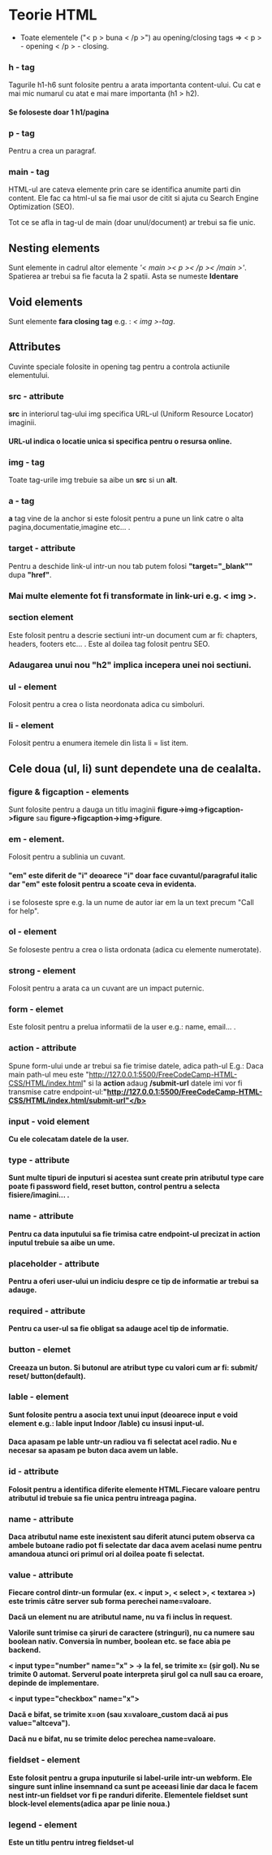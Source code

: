 # Teorie HTML

- Toate elementele ("< p > buna < /p >") au opening/closing tags => < p > - opening < /p > - closing.


### h - tag

Tagurile h1-h6 sunt folosite pentru a arata importanta content-ului. Cu cat e mai mic numarul cu atat e mai mare importanta (h1 > h2).

#### Se foloseste doar 1 h1/pagina

### p - tag
Pentru a crea un paragraf.

### main - tag

HTML-ul are cateva elemente prin care se identifica anumite parti din content. Ele fac ca html-ul sa fie mai usor de citit si ajuta cu Search Engine Optimization (SEO).

Tot ce se afla in tag-ul de main (doar unul/document) ar trebui sa fie unic.


## Nesting elements

Sunt elemente in cadrul altor elemente <i>'< main >< p >< /p >< /main >'</i>.
Spatierea ar trebui sa fie facuta la 2 spatii. Asta se numeste <b>Identare</b>

## Void elements

Sunt elemente <b>fara closing tag</b> e.g. : <i>< img >-tag</i>.

## Attributes

Cuvinte speciale folosite in opening tag pentru a controla actiunile elementului.

### src - attribute

<b>src</b> in interiorul tag-ului img specifica URL-ul (Uniform Resource Locator) imaginii.

#### URL-ul indica o locatie unica si specifica pentru o resursa online.

### img - tag

Toate tag-urile img trebuie sa aibe un <b>src</b> si un <b>alt</b>.

### a - tag

<b>a</b> tag vine de la anchor si este folosit pentru a pune un link catre o alta pagina,documentatie,imagine etc... .

### target - attribute

Pentru a deschide link-ul intr-un nou tab putem folosi <b>"target="_blank""</b> dupa <b>"href"</b>.

### Mai multe elemente fot fi transformate in link-uri e.g. < img >.

### section element
Este folosit pentru a descrie sectiuni intr-un document cum ar fi: chapters, headers, footers etc... . Este al doilea tag folosit pentru SEO.


### Adaugarea unui nou "h2" implica incepera unei noi sectiuni.

### ul - element

Folosit pentru a crea o lista neordonata adica cu simboluri.

### li - element

Folosit pentru a enumera itemele din lista li = list item.

## Cele doua (ul, li) sunt dependete una de cealalta.


### figure & figcaption - elements

Sunt folosite pentru a dauga un titlu imaginii <b>figure->img->figcaption->figure</b> sau <b>figure->figcaption->img->figure</b>.

### em - element.

Folosit pentru a sublinia un cuvant.

#### "em" este diferit de "i" deoarece "i" doar face cuvantul/paragraful italic dar "em" este folosit pentru a scoate ceva in evidenta.
i se foloseste spre e.g. la un nume de autor iar em la un text precum "Call for help".


### ol - element

Se foloseste pentru a crea o lista ordonata (adica cu elemente numerotate).

### strong - element

Folosit pentru a arata ca un cuvant are un impact puternic.

### form - elemet

Este folosit pentru a prelua informatii de la user e.g.: name, email... .

### action - attribute
Spune form-ului unde ar trebui sa fie trimise datele, adica path-ul
E.g.: Daca main path-ul meu este "http://127.0.0.1:5500/FreeCodeCamp-HTML-CSS/HTML/index.html" si la <b> action </b> adaug <b>/submit-url</b> datele imi vor fi transmise catre endpoint-ul:<b>"http://127.0.0.1:5500/FreeCodeCamp-HTML-CSS/HTML/index.html/submit-url"</b> 

### input - void element
Cu ele colecatam datele de la user.

### type - attribute
Sunt multe tipuri de inputuri si acestea sunt create prin atributul type care poate fi password field, reset button, control pentru a selecta fisiere/imagini... .

### name - attribute
Pentru ca data inputului sa fie trimisa catre endpoint-ul precizat in action inputul trebuie sa aibe un ume.

### placeholder - attribute
Pentru a oferi user-ului un indiciu despre ce tip de informatie ar trebui sa adauge.

### required - attribute
Pentru ca user-ul sa fie obligat sa adauge acel tip de informatie.

### button - elemet
Creeaza un buton.
Si butonul are atribut type cu valori cum ar fi: submit/ reset/ button(default).

### lable - element
Sunt folosite pentru a asocia text unui input (deoarece input e void element e.g.: lable input Indoor /lable) cu insusi input-ul.

#### Daca apasam pe lable untr-un radiou va fi selectat acel radio. Nu e necesar sa apasam pe buton daca avem un lable.

### id - attribute

Folosit pentru a identifica diferite elemente HTML.Fiecare valoare pentru atributul id trebuie sa fie unica pentru <b>intreaga pagina</b>.

### name - attribute

Daca atributul name este inexistent sau diferit atunci putem observa ca ambele butoane radio pot fi selectate dar daca avem acelasi nume pentru amandoua atunci ori primul ori al doilea poate fi selectat.

### value - attribute

Fiecare control dintr-un formular (ex. < input >, < select >, < textarea >) este trimis către server sub forma perechei name=valoare.

Dacă un element nu are atributul name, nu va fi inclus în request.

Valorile sunt trimise ca șiruri de caractere (stringuri), nu ca numere sau boolean nativ. Conversia în number, boolean etc. se face abia pe backend.

< input type="number" name="x" > → la fel, se trimite x= (șir gol). Nu se trimite 0 automat. Serverul poate interpreta șirul gol ca null sau ca eroare, depinde de implementare.

< input type="checkbox" name="x">

Dacă e bifat, se trimite x=on (sau x=valoare_custom dacă ai pus value="altceva").

Dacă nu e bifat, nu se trimite deloc perechea name=valoare.

### fieldset - element

Este folosit pentru a grupa inputurile si label-urile intr-un webform. Ele singure sunt <b>inline</b> insemnand ca sunt pe aceeasi linie dar daca le facem nest intr-un fieldset vor fi pe randuri diferite. Elementele fieldset sunt block-level elements(adica apar pe linie noua.)

### legend - element

Este un titlu pentru intreg fieldset-ul